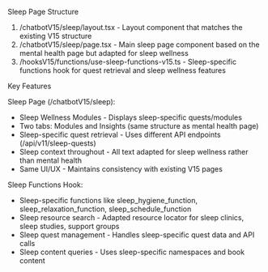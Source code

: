 Sleep Page Structure

  1. /chatbotV15/sleep/layout.tsx - Layout component that matches the existing V15 structure
  2. /chatbotV15/sleep/page.tsx - Main sleep page component based on the mental health page but adapted for sleep
  wellness
  3. /hooksV15/functions/use-sleep-functions-v15.ts - Sleep-specific functions hook for quest retrieval and sleep
  wellness features

  Key Features

  Sleep Page (/chatbotV15/sleep):
  - Sleep Wellness Modules - Displays sleep-specific quests/modules
  - Two tabs: Modules and Insights (same structure as mental health page)
  - Sleep-specific quest retrieval - Uses different API endpoints (/api/v11/sleep-quests)
  - Sleep context throughout - All text adapted for sleep wellness rather than mental health
  - Same UI/UX - Maintains consistency with existing V15 pages

  Sleep Functions Hook:
  - Sleep-specific functions like sleep_hygiene_function, sleep_relaxation_function, sleep_schedule_function
  - Sleep resource search - Adapted resource locator for sleep clinics, sleep studies, support groups
  - Sleep quest management - Handles sleep-specific quest data and API calls
  - Sleep content queries - Uses sleep-specific namespaces and book content